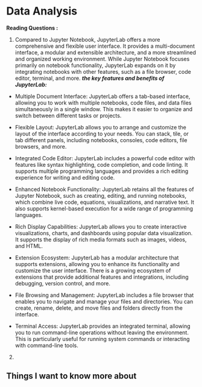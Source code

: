 # Data Analysis
**Reading Questions :**
1. Compared to Jupyter Notebook, JupyterLab offers a more comprehensive and flexible user interface. It provides a multi-document interface,
  a modular and extensible architecture, and a more streamlined and organized working environment. While Jupyter Notebook focuses primarily
  on notebook functionality, JupyterLab expands on it by integrating notebooks with other features, such as a file browser, code editor, terminal, and more.
  ***the key features and benefits of JupyterLab:***
  * Multiple Document Interface: JupyterLab offers a tab-based interface, allowing you to work with multiple notebooks, code files, and data files simultaneously in a single window. This makes it easier to organize and switch between different tasks or projects.

  * Flexible Layout: JupyterLab allows you to arrange and customize the layout of the interface according to your needs. You can stack, tile, or tab different panels, including notebooks, consoles, code editors, file browsers, and more.

  * Integrated Code Editor: JupyterLab includes a powerful code editor with features like syntax highlighting, code completion, and code linting. It supports multiple programming languages and provides a rich editing experience for writing and editing code.

  * Enhanced Notebook Functionality: JupyterLab retains all the features of Jupyter Notebook, such as creating, editing, and running notebooks, which combine live code, equations, visualizations, and narrative text. It also supports kernel-based execution for a wide range of programming languages.

  * Rich Display Capabilities: JupyterLab allows you to create interactive visualizations, charts, and dashboards using popular data visualization. It supports the display of rich media formats such as images, videos, and HTML.

  * Extension Ecosystem: JupyterLab has a modular architecture that supports extensions, allowing you to enhance its functionality and customize the user interface. There is a growing ecosystem of extensions that provide additional features and integrations, including debugging, version control, and more.

  * File Browsing and Management: JupyterLab includes a file browser that enables you to navigate and manage your files and directories. You can create, rename, delete, and move files and folders directly from the interface.

  * Terminal Access: JupyterLab provides an integrated terminal, allowing you to run command-line operations without leaving the environment. This is particularly useful for running system commands or interacting with command-line tools.
2.


## Things I want to know more about
